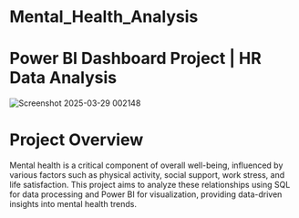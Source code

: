 # Mental_Health_Analysis

 # Power BI Dashboard Project | HR Data Analysis
 ![Screenshot 2025-03-29 002148](https://github.com/user-attachments/assets/fe24dc57-4c61-4735-8636-4786892b82a7)

 # Project Overview
 Mental health is a critical component of overall well-being, influenced by various factors such as physical activity, social support, work stress, and life satisfaction. This project aims to analyze these relationships using SQL for data processing and Power BI for visualization, providing data-driven insights into mental health trends.


